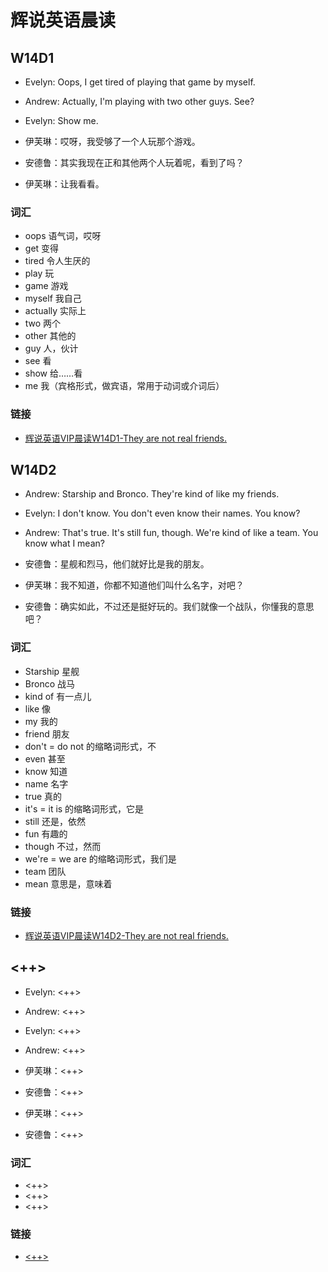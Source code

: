 # 辉说英语晨读

## W14D1

- Evelyn: Oops, I get tired of playing that game by myself.
- Andrew: Actually, I'm playing with two other guys. See?
- Evelyn: Show me.

- 伊芙琳：哎呀，我受够了一个人玩那个游戏。
- 安德鲁：其实我现在正和其他两个人玩着呢，看到了吗？
- 伊芙琳：让我看看。

### 词汇

- oops 语气词，哎呀
- get 变得
- tired 令人生厌的
- play 玩
- game 游戏
- myself 我自己
- actually 实际上
- two 两个
- other 其他的
- guy 人，伙计
- see 看
- show 给……看
- me 我（宾格形式，做宾语，常用于动词或介词后）

### 链接

- [辉说英语VIP晨读W14D1-They are not real friends.](https://mp.weixin.qq.com/s/1yso01vjbjr2M7128egRiw)

## W14D2

- Andrew: Starship and Bronco. They're kind of like my friends.
- Evelyn: I don't know. You don't even know their names. You know?
- Andrew: That's true. It's still fun, though. We're kind of like a team. You know what I mean?

- 安德鲁：星舰和烈马，他们就好比是我的朋友。
- 伊芙琳：我不知道，你都不知道他们叫什么名字，对吧？
- 安德鲁：确实如此，不过还是挺好玩的。我们就像一个战队，你懂我的意思吧？

### 词汇

- Starship 星舰
- Bronco 战马
- kind of 有一点儿
- like 像
- my 我的
- friend 朋友
- don't = do not 的缩略词形式，不
- even 甚至
- know 知道
- name 名字
- true 真的
- it's = it is 的缩略词形式，它是
- still 还是，依然
- fun 有趣的
- though 不过，然而
- we're = we are 的缩略词形式，我们是
- team 团队
- mean 意思是，意味着

### 链接

- [辉说英语VIP晨读W14D2-They are not real friends.](https://mp.weixin.qq.com/s/YukzXocQvcYv8nSfVS3Svg)

## <++>

- Evelyn: <++>
- Andrew: <++>
- Evelyn: <++>
- Andrew: <++>

- 伊芙琳：<++>
- 安德鲁：<++>
- 伊芙琳：<++>
- 安德鲁：<++>

### 词汇

- <++>
- <++>
- <++>

### 链接

- [<++>](<++>)

